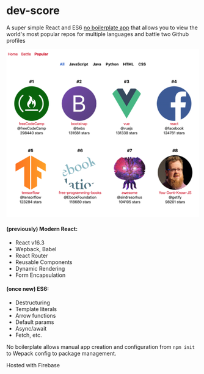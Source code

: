 # dev-score
A super simple React and ES6 [no boilerplate app](https://dev-score.firebaseapp.com/) that allows you to view the world's most popular repos for multiple languages and battle two Github profiles

![Popular repos](/resources/popular-repos.png?raw=true "Popular repos")

#### (previously) Modern React: 
  * React v16.3
  * Wepback, Babel
  * React Router
  * Reusable Components
  * Dynamic Rendering
  * Form Encapsulation
  
#### (once new) ES6:
  * Destructuring
  * Template literals
  * Arrow functions
  * Default params
  * Async/await
  * Fetch, etc.

No boilerplate allows manual app creation and configuration from `npm init` to Wepack config to package management.

Hosted with Firebase
